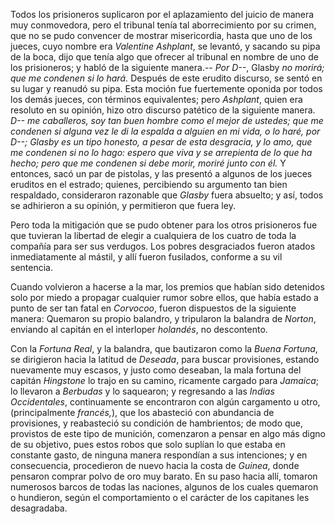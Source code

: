 Todos los prisioneros suplicaron por el aplazamiento del juicio de manera muy conmovedora, pero el tribunal tenía tal aborrecimiento por su crimen, que no se pudo convencer de mostrar misericordia, hasta que uno de los jueces, cuyo nombre era *Valentine Ashplant*, se levantó, y sacando su pipa de la boca, dijo que tenía algo que ofrecer al tribunal en nombre de uno de los prisioneros; y habló de la siguiente manera.-- *Por D--*, Glasby *no morirá; que me condenen si lo hará.* Después de este erudito discurso, se sentó en su lugar y reanudó su pipa. Esta moción fue fuertemente oponida por todos los demás jueces, con términos equivalentes; pero *Ashplant*, quien era resoluto en su opinión, hizo otro discurso patético de la siguiente manera. *D-- me caballeros, soy tan buen hombre como el mejor de ustedes; que me condenen si alguna vez le di la espalda a alguien en mi vida, o lo haré, por D--; Glasby es un tipo honesto, a pesar de esta desgracia, y lo amo, que me condenen si no lo hago: espero que viva y se arrepienta de lo que ha hecho; pero que me condenen si debe morir, moriré junto con él.* Y entonces, sacó un par de pistolas, y las presentó a algunos de los jueces eruditos en el estrado; quienes, percibiendo su argumento tan bien respaldado, consideraron razonable que *Glasby* fuera absuelto; y así, todos se adhirieron a su opinión, y permitieron que fuera ley.

Pero toda la mitigación que se pudo obtener para los otros prisioneros fue que tuvieran la libertad de elegir a cualquiera de los cuatro de toda la compañía para ser sus verdugos. Los pobres desgraciados fueron atados inmediatamente al mástil, y allí fueron fusilados, conforme a su vil sentencia.

Cuando volvieron a hacerse a la mar, los premios que habían sido detenidos solo por miedo a propagar cualquier rumor sobre ellos, que había estado a punto de ser tan fatal en *Corvocoo*, fueron dispuestos de la siguiente manera: Quemaron su propio balandro, y tripularon la balandra de *Norton*, enviando al capitán en el interloper *holandés*, no descontento.

Con la *Fortuna Real*, y la balandra, que bautizaron como la *Buena Fortuna*, se dirigieron hacia la latitud de *Deseada*, para buscar provisiones, estando nuevamente muy escasos, y justo como deseaban, la mala fortuna del capitán *Hingstone* lo trajo en su camino, ricamente cargado para *Jamaica*; lo llevaron a *Berbudas* y lo saquearon; y regresando a las *Indias Occidentales*, continuamente se encontraron con algún cargamento u otro, (principalmente *francés,*), que los abasteció con abundancia de provisiones, y reabasteció su condición de hambrientos; de modo que, provistos de este tipo de munición, comenzaron a pensar en algo más digno de su objetivo, pues estos robos que solo suplían lo que estaba en constante gasto, de ninguna manera respondían a sus intenciones; y en consecuencia, procedieron de nuevo hacia la costa de *Guinea*, donde pensaron comprar polvo de oro muy barato. En su paso hacia allí, tomaron numerosos barcos de todas las naciones, algunos de los cuales quemaron o hundieron, según el comportamiento o el carácter de los capitanes les desagradaba.